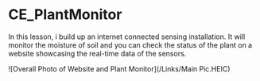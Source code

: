# CE_PlantMonitor

In this lesson, i build up an internet connected sensing installation. It will monitor the moisture of soil and you can check the status of the plant on a website showcasing the real-time data of the sensors.

![Overall Photo of Website and Plant Monitor](/Links/Main Pic.HEIC)